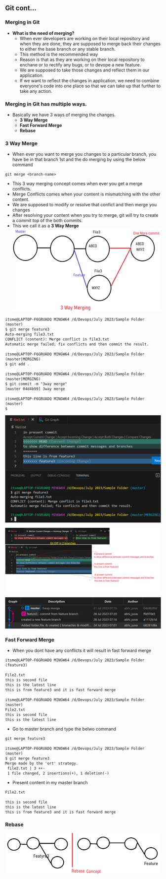 ## Git cont...
### Merging in Git
- **What is the need of merging?**
    - When ever developers are working on their local repository and when they are done, they are supposed to merge back their changes to either the base branch or any stable branch.
    - This method is the recommended way
    - Reason is that as they are working on their local repository to enchane or to rectify any bugs, or to devope a new feature.
    - We are supposed to take those changes and reflect them in our application.
    - If we want to reflect the changes in application, we need to combine everyone's code into one place so that we can take up that further to take any action.

### Merging in Git has multiple ways.
- Basically we have 3 ways of merging the changes.
    - **3 Way Merge**
    - **Fast Forward Merge**
    - **Rebase**

### 3 Way Merge
- When ever you want to merge you changes to a particular branch, you have be in that branch 1st and the do merging by using the below command
```
git merge <branch-name>
```
- This 3 way merging concept comes when ever you get a merge conflicts.
- Merge Conflicts comes when your content is mismatching with the other content.
- We are supposed to modify or resolve that confict and then merge you changes
- After resolving your content when you try to merge, git will try to create a commit top of the both commits.
- This we call it as a **3 Way Merge**
![Privew](./Images/git62.png)

```
itsme@LAPTOP-F6GRUADQ MINGW64 /d/Devops/July 2023/Sample Folder (master)
$ git merge feature3
Auto-merging file3.txt
CONFLICT (content): Merge conflict in file3.txt
Automatic merge failed; fix conflicts and then commit the result.

itsme@LAPTOP-F6GRUADQ MINGW64 /d/Devops/July 2023/Sample Folder (master|MERGING)
$ git add .

itsme@LAPTOP-F6GRUADQ MINGW64 /d/Devops/July 2023/Sample Folder (master|MERGING)
$ git commit -m "3way merge"
[master 04d4b99] 3way merge

itsme@LAPTOP-F6GRUADQ MINGW64 /d/Devops/July 2023/Sample Folder (master)
$
```
![Privew](./Images/git63.png)

![Privew](./Images/git64.png)

![Privew](./Images/git65.png)

### Fast Forward Merge
- When you dont have any conflicts it will result in fast forward merge
```
itsme@LAPTOP-F6GRUADQ MINGW64 /d/Devops/July 2023/Sample Folder (feature3)

File2.txt
this is second file
this is the latest line
this is from feature3 and it is fast forward merge

itsme@LAPTOP-F6GRUADQ MINGW64 /d/Devops/July 2023/Sample Folder (master)
File2.txt
this is second file
this is the latest line
```
- Go to master branch and type the belwo command
```
git merge feature3

itsme@LAPTOP-F6GRUADQ MINGW64 /d/Devops/July 2023/Sample Folder (master)
$ git merge feature3
Merge made by the 'ort' strategy.
 file2.txt | 3 ++-
 1 file changed, 2 insertions(+), 1 deletion(-)
```
- Present content in my master branch
```
File2.txt

this is second file
this is the latest line
this is from feature3 and it is fast forward merge
```

### Rebase
![Privew](./Images/git66.png)